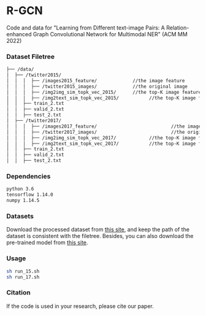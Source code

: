 # R-GCN
Code and data for "Learning from Different text-image Pairs: A Relation-enhanced Graph Convolutional Network for Multimodal NER" (ACM MM 2022)

### Dataset Filetree
```sh
├── /data/
│  ├── /twitter2015/
│  │  │  ├── /images2015_feature/             //the image feature
│  │  │  ├── /twitter2015_images/             //the original image
│  │  │  ├── /img2img_sim_topk_vec_2015/      //the top-K image feature for each image
│  │  │  ├── /img2text_sim_topk_vec_2015/			//the top-K image feature for each sentence
│  │  ├── train_2.txt
│  │  ├── valid_2.txt
│  │  ├── test_2.txt
│  ├── /twitter2017/
│  │  │  ├── /images2017_feature/							//the image feature
│  │  │  ├── /twitter2017_images/							//the original image
│  │  │  ├── /img2img_sim_topk_vec_2017/			//the top-K image feature for each image
│  │  │  ├── /img2text_sim_topk_vec_2017/			//the top-K image feature for each image
│  │  ├── train_2.txt
│  │  ├── valid_2.txt
│  │  ├── test_2.txt
```

### Dependencies
```bash
python 3.6
tensorflow 1.14.0
numpy 1.14.5
```

### Datasets

Download the processed dataset from [this site](https://pan.baidu.com/s/1QQHdX2R98F_k7OqtG3upbQ?pwd=0olr), and keep the path of the dataset is consistent with the filetree. Besides, you can also download the pre-trained model from [this site](https://pan.baidu.com/s/1QQHdX2R98F_k7OqtG3upbQ?pwd=0olr).


### Usage

```bash
sh run_15.sh
sh run_17.sh
```

### Citation
If the code is used in your research, please cite our paper.
